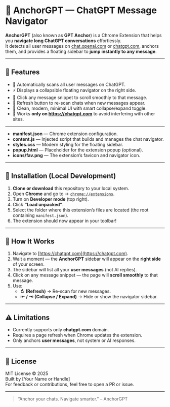 # 🧭 AnchorGPT — ChatGPT Message Navigator

**AnchorGPT** (also known as **GPT Anchor**) is a Chrome Extension that helps you **navigate long ChatGPT conversations** effortlessly.  
It detects all user messages on [chat.openai.com](https://chat.openai.com) or [chatgpt.com](https://chatgpt.com), anchors them, and provides a floating sidebar to **jump instantly to any message**.

---

## 🚀 Features

- 🧩 Automatically scans all user messages on ChatGPT.
- ⚡️ Displays a collapsible floating navigator on the right side.
- 🔖 Click any message snippet to scroll smoothly to that message.
- 🔁 Refresh button to re-scan chats when new messages appear.
- 📌 Clean, modern, minimal UI with smart collapse/expand toggle.
- 🎯 Works **only on https://chatgpt.com** to avoid interfering with other sites.

---

- **manifest.json** — Chrome extension configuration.
- **content.js** — Injected script that builds and manages the chat navigator.
- **styles.css** — Modern styling for the floating sidebar.
- **popup.html** — Placeholder for the extension popup (optional).
- **icons/fav.png** — The extension’s favicon and navigator icon.

---

## 🧩 Installation (Local Development)

1. **Clone or download** this repository to your local system.
2. Open **Chrome** and go to → [`chrome://extensions`](chrome://extensions).
3. Turn on **Developer mode** (top right).
4. Click **“Load unpacked”**.
5. Select the folder where this extension’s files are located (the root containing `manifest.json`).
6. The extension should now appear in your toolbar!

---

## 🧠 How It Works

1. Navigate to [https://chatgpt.com](https://chatgpt.com).
2. Wait a moment — the **AnchorGPT** sidebar will appear on the **right side** of your screen.
3. The sidebar will list all your **user messages** (not AI replies).
4. Click on any message snippet — the page will **scroll smoothly** to that message.
5. Use:
   - **↻ (Refresh)** → Re-scan for new messages.
   - **⇤ / ⇥ (Collapse / Expand)** → Hide or show the navigator sidebar.

---

## ⚠️ Limitations

- Currently supports only **chatgpt.com** domain.
- Requires a page refresh when Chrome updates the extension.
- Only anchors **user messages**, not system or AI responses.

---

## 📄 License

MIT License © 2025  
Built by [Your Name or Handle]  
For feedback or contributions, feel free to open a PR or issue.

---

> “Anchor your chats. Navigate smarter.” – AnchorGPT
